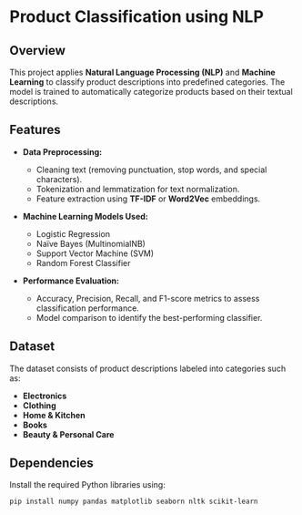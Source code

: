 # Product Classification using NLP

## Overview
This project applies **Natural Language Processing (NLP)** and **Machine Learning** to classify product descriptions into predefined categories. The model is trained to automatically categorize products based on their textual descriptions.

## Features
- **Data Preprocessing:**  
  - Cleaning text (removing punctuation, stop words, and special characters).  
  - Tokenization and lemmatization for text normalization.  
  - Feature extraction using **TF-IDF** or **Word2Vec** embeddings.  

- **Machine Learning Models Used:**  
  - Logistic Regression  
  - Naïve Bayes (MultinomialNB)  
  - Support Vector Machine (SVM)  
  - Random Forest Classifier  

- **Performance Evaluation:**  
  - Accuracy, Precision, Recall, and F1-score metrics to assess classification performance.  
  - Model comparison to identify the best-performing classifier.  

## Dataset
The dataset consists of product descriptions labeled into categories such as:
- **Electronics**  
- **Clothing**  
- **Home & Kitchen**  
- **Books**  
- **Beauty & Personal Care**  

## Dependencies
Install the required Python libraries using:

```bash
pip install numpy pandas matplotlib seaborn nltk scikit-learn
